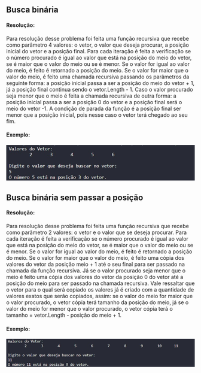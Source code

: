 ## Busca binária

#### Resolução: 

Para resolução desse problema foi feita uma função recursiva que recebe como parâmetro 4 valores: o vetor, o valor que deseja procurar, a posição inicial do vetor e a posição final. Para cada iteração é feita a verificação se o número procurado é igual ao valor que está na posição do meio do vetor, se é maior que o valor do meio ou se é menor. Se o valor for igual ao valor do meio, é feito é retornado a posição do meio. Se o valor for maior que o valor do meio, é feito uma chamada recursiva passando os parâmetros da seguinte forma: a posição inicial passa a ser a posição do meio do vetor + 1, já a posição final continua sendo o vetor.Length - 1. Caso o valor procurado seja menor que o meio é feita a chamada recursiva de outra forma: a posição inicial passa a ser a posição 0 do vetor e a posição final será o meio do vetor -1. A condição de parada da função é a posição final ser menor  que a posição inicial, pois nesse caso o vetor terá chegado ao seu fim. 


#### Exemplo:

![Laboratorio 3 - Exercicio 1](/relatorio/Imagens/Laboratorio3/BuscaEOrdenacao/buscaComPos/buscaBinariaComPos.jpg)


## Busca binária sem passar a posição

#### Resolução:

Para resolução desse problema foi feita uma função recursiva que recebe como parâmetro 2 valores: o vetor e o valor que se deseja procurar. Para cada iteração é feita a verificação se o número procurado é igual ao valor que está na posição do meio do vetor, se é maior que o valor do meio ou se é menor. Se o valor for igual ao valor do meio, é feito é retornado a posição do meio. Se o valor for maior que o valor do meio, é feito uma cópia dos valores do vetor da posição meio + 1 até o seu final para ser passado na chamada da função recursiva. Já se o valor procurado seja menor que o meio é feito uma cópia dos valores do vetor da posição 0 do vetor até a posição do meio para ser passado na chamada recursiva. Vale ressaltar que o vetor para o qual será copiado os valores já é criado com a quantidade de valores exatos que serão copiados, assim: se o valor do meio for maior que o valor procurado, o vetor cópia terá tamanho da posição do meio, já se o valor do meio for menor que o valor procurado, o vetor cópia terá o tamanho =  vetor.Length - posição do meio + 1. 

#### Exemplo:

![Laboratorio 3 - Exercicio 2](/relatorio/Imagens/Laboratorio3/BuscaEOrdenacao/buscaSemPos/buscaBinariaSemPos.jpg)
